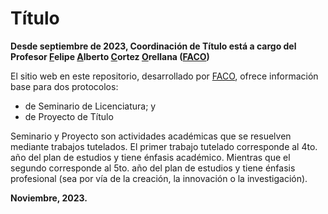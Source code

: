 # Título

**Desde septiembre de 2023, Coordinación de Título está a cargo del Profesor <ins>F</ins>elipe <ins>A</ins>lberto <ins>C</ins>ortez <ins>O</ins>rellana ([FACO](https://github.com/profesorfaco))**

El sitio web en este repositorio, desarrollado por [FACO](https://github.com/profesorfaco), ofrece información base para dos protocolos: 

- de Seminario de Licenciatura; y
- de Proyecto de Título

Seminario y Proyecto son actividades académicas que se resuelven mediante trabajos tutelados. El primer trabajo tutelado corresponde al 4to. año del plan de estudios y tiene énfasis académico. Mientras que el segundo corresponde al 5to. año del plan de estudios y tiene énfasis profesional (sea por vía de la creación, la innovación o la investigación).

**Noviembre, 2023.**
